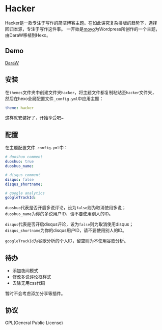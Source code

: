 # Hacker
Hacker是一款专注于写作的简洁博客主题。在如此讲究复杂排版的趋势下，选择回归本源，专注于写作这件事。
一开始是[moyo](http://liuxinyu.me/)为Wordpress所创作的一个主题，由DaraW移植到Hexo。

## Demo
[DaraW](http://blog.daraw.cn/)

## 安装

在`themes`文件夹中创建文件夹`hacker`，将主题文件都复制粘贴至`hacker`文件夹，然后在hexo全局配置文件`_config.yml`中应用主题：
```yaml
theme: hacker
```
这样就安装好了，开始享受吧~

## 配置
在主题配置文件`_config.yml`中：

```yaml
# duoshuo comment
duoshuo: true
duoshuo_name:

# disqus comment
disqus: false
disqus_shortname:

# google analytics
googleTrackId:
```


`duoshuo`代表是否开启多说评论，设为`false`则为取消使用多说；  
`duoshuo_name`为你的多说用户ID，请不要使用别人的ID。

`disqus`代表是否开启disqus评论，设为`false`则为取消使用disqus；  
`disqus_shortname`为你的disqus用户ID，请不要使用别人的ID。

`googleTrackId`为谷歌分析的个人ID，留空则为不使用谷歌分析。

## 待办
* 添加夜间模式
* 修改多说评论框样式
* 去除无用css代码

暂时不会考虑添加分享等插件。

## 协议
GPL(General Public License)
